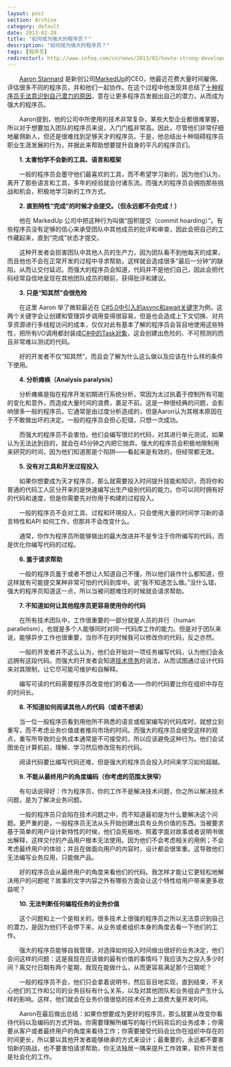 ```yaml
---
layout: post
section: Archive
category: default
date: 2013-02-28
title: "如何成为强大的程序员？"
description: "如何成为强大的程序员？"
tags: [程序员]
redirecturl: http://www.infoq.com/cn/news/2013/02/howto-strong-developer
---
```



　　[Aaron Stannard](http://www.aaronstannard.com/) 是新创公司[MarkedUp](https://markedup.com/)的CEO，他最近花费大量时间雇佣、评估很多不同的程序员，并和他们一起协作。在这个过程中他发现并总结了[十种程序员无法意识到自己潜力的原因](http://www.aaronstannard.com/post/2013/02/06/10-Reasons-Why-Youe28099re-Failing-to-Realize-Your-Potential-as-a-Developer.aspx)，意在让更多程序员发掘出自己的潜力，从而成为强大的程序员。

　　Aaron提到，他的公司中所使用的技术非常复杂，某些大型企业都很难掌握，所以对于想要加入团队的程序员来说，入门门槛非常高。因此，尽管他们非常仔细地雇佣新人，但还是很难找到足够天才的程序员。于是，他总结出十种阻碍程序员职业生涯发展的行为，并据此来帮助想要提升自身的平凡的程序员们。

　　**1. 太害怕学不会新的工具、语言和框架**

　　一般的程序员会墨守他们最喜欢的工具，而不希望学习新的，因为他们认为，离开了那些语言和工具，多年的经验就会付诸东流。而强大的程序员会拥抱那些挑战和机会，积极地学习新的工作方式。

　　**2. 直到特性“完成”的时候才会提交。（但永远都不会完成！）**

　　他在 MarkedUp 公司中把这种行为叫做“囤积提交（commit hoarding）”。有些程序员没有足够的信心来承受团队中其他成员的批评和审查，因此会把自己的工作藏起来，直到“完成”状态才提交。

　　这种开发者会损害团队中其他人员的生产力，因为团队看不到他每天的成果，而且他也不会在正常开发的过程中寻求帮助，这样就会造成很多“最后一分钟”的缺陷，从而让交付延迟。而强大的程序员会知道，代码并不是他们自己，因此会把代码经常自信地呈现在其他团队成员的眼前，获得批评和建议。

　　**3. 只是“知其然”会很危险**

　　在这里 Aaron 举了微软最近在 [C#5.0中引入的async和await关键字](http://www.asp.net/vnext/overview/aspnet/async-and-await)为例，这两个关键字会让创建和管理异步调用变得很容易，但是也会造成上下文切换、对共享资源进行多线程访问的成本，仅仅对此有基本了解的程序员会盲目地使用这些特性，把所有I/O调用都封装成[C\#中的Task对象](http://msdn.microsoft.com/en-us/library/system.threading.tasks.task.aspx)，这会创建出危险的、不可预测的而且非常难以测试的代码。

　　好的开发者不仅“知其然”，而且会了解为什么这么做以及应该在什么样的条件下使用。

　　**4. 分析瘫痪（Analysis paralysis）**

　　分析瘫痪是指在程序开发初期进行系统分析，常因为太过执着于控制所有可能的变化和意外，而造成大量时间的浪费，裹足不前。这是一种很经典的问题，会影响很多一般的程序员。它通常是由过度分析造成的，但是Aaron认为其根本原因在于不敢做出坏的决定。一般的程序员会担心犯错，只想一次成功。

　　而强大的程序员不会害怕，他们会编写很烂的代码，对其进行单元测试，如果认为无法达到目的，就会在45分钟之内把它抛弃。强大的程序员会积极地限制用来研究的时间，因为他们知道那是个陷阱——看起来是有效的，但经常都无效。

　　**5. 没有对工具和开发过程投入**

　　如果你想要成为天才程序员，那么就需要投入时间提升技能和知识，而将你和普通的代码工人区分开来的是快速编写出生产级别代码的能力。你可以同时拥有好的代码和速度，但是你需要先对你用于构建的过程投入。

　　一般的程序员不会对工具、过程和环境投入，只会使用大量的时间学习新的语言特性和API 如何工作，但那并不会改变什么。

　　通常，你作为程序员所能够做出的最大改进并不是专注于你所编写的代码，而是优化你编写代码的过程。

　　**6. 羞于请求帮助**

　　一般的程序员羞于或者不想让人知道自己不懂，所以他们装作什么都知道，但这样就有可能提交某种非常可怕的代码到库中。说“我不知道怎么做。”没什么错，强大的程序员知道这一点，所以当被问题难住的时候就会请求帮助。

　　**7. 不知道如何让其他程序员更容易使用你的代码**

　　在所有技术团队中，工作很重要的一部分就是人员的并行（human parallelism），也就是多个人能够同时对同一代码库工作的能力。但是对于团队来说，能够异步工作也很重要，当你不在的时候我可以修改你的代码，反之亦然。

　　一般的开发者并不这么认为，他们会开始对一项任务编写代码，认为他们会永远拥有这段代码。而强大的开发者会知道[技术债务](http://en.wikipedia.org/wiki/Technical_debt)的说法，从而试图通过设计代码来对其限制，让它尽可能可维护和自解释。

　　编写可读的代码需要程序员改变他们的看法——你的代码要比你在组织中存在的时间长。

　　**8. 不知道如何阅读其他人的代码（或者不想读）**

　　当一位一般程序员看到用他所不熟悉的语言或框架编写的代码库时，就想立刻重写，而不考虑业务价值或者推向市场的时间。而强大的程序员会接受这样的观点，重写所导致的业务成本通常是不可接受的，所以应该避免这种行为。他们会试图坐在计算机前，理解、学习然后修改现有的代码。

　　阅读代码要比编写代码还难，但是强大的程序员会投入时间来学习如何超越。

　　**9. 不能从最终用户的角度编码（你考虑的范围太狭窄）**

　　有句话说得好：作为程序员，你的工作不是解决技术问题，你之所以解决技术问题，是为了解决业务问题。

　　一般的程序员只会陷在技术问题之中，而不知道最初是为什么要解决这个问题。更严重的是，一般程序员无法从头开始创建出具有业务价值的东西。当被要求基于简单的用户设计新特性的时候，他们会死板地、照着字面对故事或者说明书做出解释，这样交付的产品用户根本无法使用。因为他们不会考虑相关的用例；不会考虑最终用户的体验；并且在做面向用户的内容时，设计都会很笨重。这导致他们无法编写业务应用，只能做产品。

　　好的程序员会从最终用户的角度来看他们的代码。我怎样才能让它更轻松地解决用户的问题呢？故事的文字内容之外有哪些方面会让这个特性给用户带来更多收益呢？

　　**10. 无法判断任何编程任务的业务价值**

　　这个问题和上一个是相关的，很多技术上很强的程序员之所以无法意识到自己的潜力，是因为他们不会停下来，从业务或者组织本身的角度去看一下他们的工作。

　　强大的程序员能够自我管理，对选择如何投入时间做出很好的业务决定，他们会问这样的问题：这是我现在应该做的最有价值的事情吗？我应该为之投入多少时间？离交付日期有两个星期，我现在能做什么，从而更容易满足那个日期呢？

　　一般的程序员不会，他们只会拿着说明书，然后盲目地实现，直到结束，不关心他们的工作和公司的业务目标有什么关系，以及对其他团队和业务组会产生什么样的影响。这样，他们就会在业务价值很低的技术任务上浪费大量开发时间。

　　Aaron在最后做出总结：如果你想要成为更好的程序员，那么就要从改变你看待代码以及编码的方式开始。你需要理解所编写的每行代码背后的业务成本；你需要从客户或者最终用户的角度来看待工作；你需要接受代码会比你在组织中存在的时间更长，所以要以其他开发者能够继承的方式来设计；最重要的，永远都不要害怕新的挑战，也不要害怕请求帮助，你无法独居一隅来提升工作效果，软件开发也是社会化的工作。
